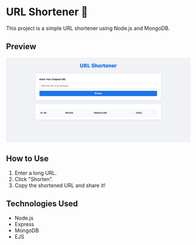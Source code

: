 # URL Shortener 🚀

This project is a simple URL shortener using Node.js and MongoDB.

## Preview
![Short URL Screenshot](/URLShortner.png)

## How to Use
1. Enter a long URL.
2. Click "Shorten".
3. Copy the shortened URL and share it!

## Technologies Used
- Node.js
- Express
- MongoDB
- EJS

